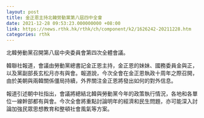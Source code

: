 ```yaml
---
layout: post
title: 金正恩主持北韓勞動黨第八屆四中全會
date: 2021-12-28 09:53:23.000000000 +08:00
link: https://news.rthk.hk/rthk/ch/component/k2/1626242-20211228.htm
categories: rthk
---
```


北韓勞動黨召開第八屆中央委員會第四次全體會議。

韓聯社報道，會議由勞動黨總書記金正恩主持，金正恩的妹妹、國務委員金與正，以及黨副部長玄松月亦有與會。報道說，今次全會在金正恩執政十周年之際召開，由於美朝與兩韓關係僵局持續，外界關注金正恩將發出如何的對外信息。

報道引述朝中社指出，會議將總結北韓與勞動黨今年的政策執行情況，各地和各單位一線幹部都有與會。今次全會將重點討論明年的經濟和民生問題，亦可能深入討論加強民眾思想教育和整頓社會風氣等方案。
